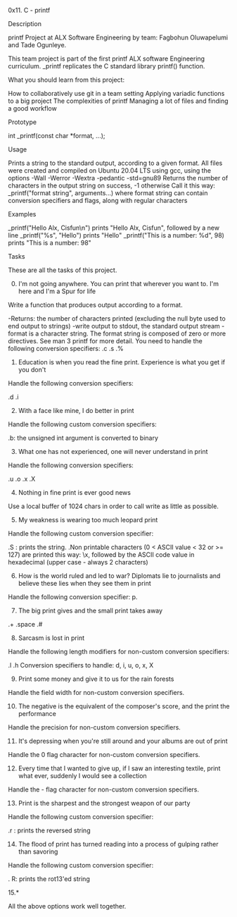 0x11. C - printf

Description

printf Project at ALX Software Engineering by  team: Fagbohun Oluwapelumi and Tade Ogunleye.

This team project is part of the first printf ALX software Engineering curriculum. _printf replicates the C standard library printf() function.

What you should learn from this project:

How to collaboratively use git in a team setting
Applying variadic functions to a big project
The complexities of printf
Managing a lot of files and finding a good workflow 

Prototype

int _printf(const char *format, ...);

 Usage

Prints a string to the standard output, according to a given format.
All files were created and compiled on Ubuntu 20.04 LTS using gcc, using the options -Wall -Werror -Wextra -pedantic -std=gnu89
Returns the number of characters in the output string on success, -1 otherwise
Call it this way: _printf("format string", arguments...) where format string can contain conversion specifiers and flags, along with regular characters

Examples

_printf("Hello Alx, Cisfun\n") prints "Hello Alx, Cisfun", followed by a new line
_printf("%s", "Hello") prints "Hello"
_printf("This is a number: %d", 98) prints "This is a number: 98"

Tasks

These are all the tasks of this project.

0. I'm not going anywhere. You can print that wherever you want to. I'm here and I'm a Spur for life

Write a function that produces output according to a format.

-Returns: the number of characters printed (excluding the null byte used to end output to strings)
-write output to stdout, the standard output stream
-format is a character string. The format string is composed of zero or more directives. See man 3 printf for more detail. You need to handle the following conversion specifiers:
.c
.s
.%

1. Education is when you read the fine print. Experience is what you get if you don't

Handle the following conversion specifiers:

.d
.i

2. With a face like mine, I do better in print

Handle the following custom conversion specifiers:

.b: the unsigned int argument is converted to binary

3. What one has not experienced, one will never understand in print

Handle the following conversion specifiers:

.u
.o
.x
.X

4. Nothing in fine print is ever good news

Use a local buffer of 1024 chars in order to call write as little as possible.

5. My weakness is wearing too much leopard print

Handle the following custom conversion specifier:

.S : prints the string.
.Non printable characters (0 < ASCII value < 32 or >= 127) are printed this way: \x, followed by the ASCII code value in hexadecimal (upper case - always 2 characters)

6. How is the world ruled and led to war? Diplomats lie to journalists and believe these lies when they see them in print


Handle the following conversion specifier: p.


7. The big print gives and the small print takes away


.+
.space
.#


8. Sarcasm is lost in print


Handle the following length modifiers for non-custom conversion specifiers:

.l
.h
Conversion specifiers to handle: d, i, u, o, x, X

9. Print some money and give it to us for the rain forests

Handle the field width for non-custom conversion specifiers.


10. The negative is the equivalent of the composer's score, and the print the performance

Handle the precision for non-custom conversion specifiers.


11. It's depressing when you're still around and your albums are out of print

Handle the 0 flag character for non-custom conversion specifiers.


12. Every time that I wanted to give up, if I saw an interesting textile, print what ever, suddenly I would see a collection


Handle the - flag character for non-custom conversion specifiers.



13. Print is the sharpest and the strongest weapon of our party


Handle the following custom conversion specifier:

.r : prints the reversed string

14. The flood of print has turned reading into a process of gulping rather than savoring


Handle the following custom conversion specifier:

. R: prints the rot13'ed string


15.*

All the above options work well together.
